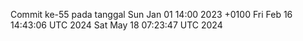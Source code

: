 Commit ke-55 pada tanggal Sun Jan 01 14:00 2023 +0100
Fri Feb 16 14:43:06 UTC 2024
Sat May 18 07:23:47 UTC 2024
